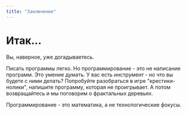 ```yaml
---
title: "Заключение"
---
```

# Итак...
Вы, наверное, уже догадываетесь. 

Писать программы легко. Но программирование - это не написание программ. Это умение думать. У вас есть инструмент - но что вы будете с ними делать? Попробуйте разобраться в игре "крестики-нолики", напишите программу, которая не проигрывает. А потом возвращайтесь и мы поговорим о  фрактальных деревьях.

Программирование - это математика, а не технологические фокусы.

